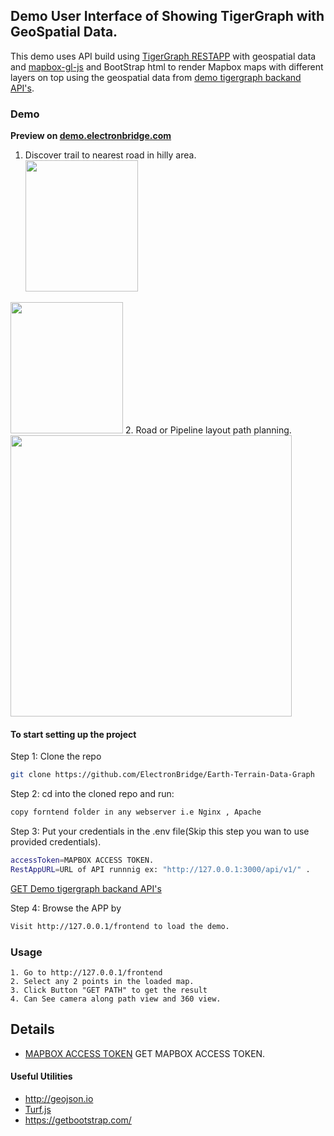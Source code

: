 
## Demo User Interface of Showing TigerGraph with GeoSpatial Data.

This demo uses API build using [TigerGraph RESTAPP](https://docs.tigergraph.com/tigergraph-server/current/api/authentication) with geospatial data and [mapbox-gl-js](https://docs.mapbox.com/mapbox-gl-js/guides/) and BootStrap html to render Mapbox maps with different layers on top using the geospatial data from [demo tigergraph backand API's](https://github.com/ElectronBridge/Earth-Terrain-Data-Graph/tree/main/User_Interface/Backend).


### Demo

**Preview on [demo.electronbridge.com](https://demo.electronbridge.com/os/TigerGraphEB/)**

1. Discover trail to nearest road in hilly area.
<br><img src="https://github.com/ElectronBridge/Earth-Terrain-Data-Graph/blob/main/User_Interface/Frontend/assets/img/screenshots/Screenshot1.png" width="180px" height="210px"/>
<img src="https://github.com/ElectronBridge/Earth-Terrain-Data-Graph/blob/main/User_Interface/Frontend/assets/img/screenshots/Screenshot2.png" width="180px" height="210px"/>
2. Road or Pipeline layout path planning.<br><img src="https://github.com/ElectronBridge/Earth-Terrain-Data-Graph/blob/main/User_Interface/Frontend/assets/img/screenshots/Screenshot3.png" width="450px">

#### To start setting up the project

Step 1: Clone the repo

```bash
git clone https://github.com/ElectronBridge/Earth-Terrain-Data-Graph
```

Step 2: cd into the cloned repo and run:

```bash
copy forntend folder in any webserver i.e Nginx , Apache
```

Step 3: Put your credentials in the .env file(Skip this step you wan to use provided credentials).

```bash
accessToken=MAPBOX ACCESS TOKEN.
RestAppURL=URL of API runnnig ex: "http://127.0.0.1:3000/api/v1/" .
```
[GET Demo tigergraph backand API's](https://github.com/ElectronBridge/Earth-Terrain-Data-Graph/tree/main/User_Interface/Backend)

Step 4: Browse the APP by

```bash
Visit http://127.0.0.1/frontend to load the demo. 
```

### Usage

```
1. Go to http://127.0.0.1/frontend
2. Select any 2 points in the loaded map.
3. Click Button "GET PATH" to get the result 
4. Can See camera along path view and 360 view.
```
## Details

- [MAPBOX ACCESS TOKEN](https://account.mapbox.com/)  GET MAPBOX ACCESS TOKEN.

#### Useful Utilities

- http://geojson.io
- [Turf.js](https://turfjs.org)
- https://getbootstrap.com/